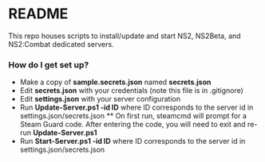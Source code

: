# README #

This repo houses scripts to install/update and start NS2, NS2Beta, and NS2:Combat dedicated servers.

### How do I get set up? ###

* Make a copy of **sample.secrets.json** named **secrets.json**
* Edit **secrets.json** with your credentials (note this file is in .gitignore)
* Edit **settings.json** with your server configuration
* Run **Update-Server.ps1 -id ID** where ID corresponds to the server id in settings.json/secrets.json
** On first run, steamcmd will prompt for a Steam Guard code. After entering the code, you will need to exit and re-run **Update-Server.ps1**
* Run **Start-Server.ps1 -id ID** where ID corresponds to the server id in settings.json/secrets.json